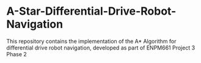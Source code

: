 # A-Star-Differential-Drive-Robot-Navigation
This repository contains the implementation of the A* Algorithm for differential drive robot navigation, developed as part of ENPM661 Project 3 Phase 2
